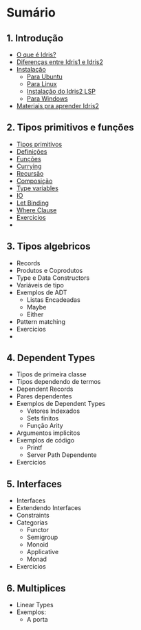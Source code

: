 
# Sumário

## 1. Introdução
- [O que é Idris?](https://github.com/felipegchi/idris2noobs/1.Introdução/1.introducao.md#oque-e-idris)
- [Diferenças entre Idris1 e Idris2](https://github.com/felipegchi/idris2noobs/1.Introdução/1.introducao.md#diferencas-entre-idris1-e-idris2)
- [Instalação](https://github.com/felipegchi/idris2noobs/1.Introdução/1.introducao.md#instalacao)
  - [Para Ubuntu](https://github.com/felipegchi/idris2noobs/1.Introdução/1.introducao.md#usuarios-de-ubuntu)
  - [Para Linux](https://github.com/felipegchi/idris2noobs/1.Introdução/1.introducao.md#usuarios-de-linux)
  - [Instalação do Idris2 LSP](https://github.com/felipegchi/idris2noobs/1.Introdução/1.introducao.md#instalar-o-lsp)
  - [Para Windows](https://github.com/felipegchi/idris2noobs/1.Introdução/1.introducao.md#instalar-no-windows)
- [Materiais pra aprender Idris2](https://github.com/felipegchi/idris2noobs/1.Introdução/1.introducao.md#materiais)

## 2. Tipos primitivos e funções
- [Tipos primitivos](https://github.com/felipegchi/idris2noobs/1.Introdução/2.%20Tipos%20primitivos%20e%20fun%C3%A7%C3%B5es%0A)
- [Definições](https://github.com/felipegchi/idris2noobs/1.Introdução/2.2%20Defini%C3%A7%C3%B5es)
- [Funções](https://github.com/felipegchi/idris2noobs/1.Introdução/2.3%20Fun%C3%A7%C3%B5es)
- [Currying](https://github.com/felipegchi/idris2noobs/1.Introdução/2.4%20Currying%0A)
- [Recursão](https://github.com/felipegchi/idris2noobs/1.Introdução/2.5%20Recurs%C3%A3o)
- [Composição](https://github.com/felipegchi/idris2noobs/1.Introdução/2.6%20Composi%C3%A7%C3%A3o)
- [Type variables](https://github.com/felipegchi/idris2noobs/1.Introdução/)
- [IO](https://github.com/felipegchi/idris2noobs/1.Introdução/)
- [Let Binding](https://github.com/felipegchi/idris2noobs/1.Introdução/)
- [Where Clause](https://github.com/felipegchi/idris2noobs/1.Introdução/)
- [Exercicios](https://github.com/felipegchi/idris2noobs/1.Introdução/)
- 
## 3. Tipos algebricos
- Records
- Produtos e Coprodutos
- Type e Data Constructors
- Variáveis de tipo
- Exemplos de ADT
  - Listas Encadeadas
  - Maybe 
  - Either 
- Pattern matching
- Exercicios
- 
## 4. Dependent Types
- Tipos de primeira classe
- Tipos dependendo de termos
- Dependent Records
- Pares dependentes
- Exemplos de Dependent Types
  - Vetores Indexados
  - Sets finitos
  - Função Arity
- Argumentos implicitos
- Exemplos de código
  - Printf
  - Server Path Dependente
- Exercicios

## 5. Interfaces
- Interfaces
- Extendendo Interfaces
- Constraints
- Categorias
  - Functor
  - Semigroup
  - Monoid
  - Applicative
  - Monad
- Exercicios

## 6. Multiplices
- Linear Types
- Exemplos:
  - A porta 